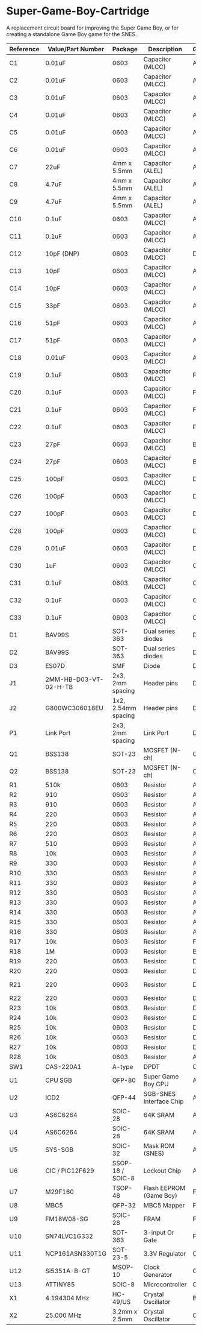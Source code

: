# Super-Game-Boy-Cartridge
A replacement circuit board for improving the Super Game Boy, or for creating a standalone Game Boy game for the SNES.

| Reference | Value/Part Number     | Package             | Description             | Group | Source                                                       |
| --------- | --------------------- | ------------------- | ----------------------- | ----- | ------------------------------------------------------------ |
| C1        | 0.01uF                | 0603                | Capacitor (MLCC)        | A     | https://mou.sr/3AsRwK1                                       |
| C2        | 0.01uF                | 0603                | Capacitor (MLCC)        | A     | https://mou.sr/3AsRwK1                                       |
| C3        | 0.01uF                | 0603                | Capacitor (MLCC)        | A     | https://mou.sr/3AsRwK1                                       |
| C4        | 0.01uF                | 0603                | Capacitor (MLCC)        | A     | https://mou.sr/3AsRwK1                                       |
| C5        | 0.01uF                | 0603                | Capacitor (MLCC)        | A     | https://mou.sr/3AsRwK1                                       |
| C6        | 0.01uF                | 0603                | Capacitor (MLCC)        | A     | https://mou.sr/3AsRwK1                                       |
| C7        | 22uF                  | 4mm x 5.5mm         | Capacitor (ALEL)        | A     | https://mou.sr/4cVQXbO                                       |
| C8        | 4.7uF                 | 4mm x 5.5mm         | Capacitor (ALEL)        | A     | https://mou.sr/4cRhEhW                                       |
| C9        | 4.7uF                 | 4mm x 5.5mm         | Capacitor (ALEL)        | A     | https://mou.sr/4cRhEhW                                       |
| C10       | 0.1uF                 | 0603                | Capacitor (MLCC)        | A     | https://mou.sr/3ENc15O                                       |
| C11       | 0.1uF                 | 0603                | Capacitor (MLCC)        | A     | https://mou.sr/3ENc15O                                       |
| C12       | 10pF (DNP)            | 0603                | Capacitor (MLCC)        | DNP   | https://mou.sr/3XA5J3N                                       |
| C13       | 10pF                  | 0603                | Capacitor (MLCC)        | A     | https://mou.sr/3XA5J3N                                       |
| C14       | 10pF                  | 0603                | Capacitor (MLCC)        | A     | https://mou.sr/3XA5J3N                                       |
| C15       | 33pF                  | 0603                | Capacitor (MLCC)        | A     | https://mou.sr/4cYZLxw                                       |
| C16       | 51pF                  | 0603                | Capacitor (MLCC)        | A     | https://mou.sr/3XjvPGV                                       |
| C17       | 51pF                  | 0603                | Capacitor (MLCC)        | A     | https://mou.sr/3XjvPGV                                       |
| C18       | 0.01uF                | 0603                | Capacitor (MLCC)        | A     | https://mou.sr/3AsRwK1                                       |
| C19       | 0.1uF                 | 0603                | Capacitor (MLCC)        | F     | https://mou.sr/3ENc15O                                       |
| C20       | 0.1uF                 | 0603                | Capacitor (MLCC)        | F     | https://mou.sr/3ENc15O                                       |
| C21       | 0.1uF                 | 0603                | Capacitor (MLCC)        | F     | https://mou.sr/3ENc15O                                       |
| C22       | 0.1uF                 | 0603                | Capacitor (MLCC)        | F     | https://mou.sr/3ENc15O                                       |
| C23       | 27pF                  | 0603                | Capacitor (MLCC)        | B     | https://mou.sr/3XiK3HJ                                       |
| C24       | 27pF                  | 0603                | Capacitor (MLCC)        | B     | https://mou.sr/3XiK3HJ                                       |
| C25       | 100pF                 | 0603                | Capacitor (MLCC)        | D     | https://mou.sr/47fshd2                                       |
| C26       | 100pF                 | 0603                | Capacitor (MLCC)        | D     | https://mou.sr/47fshd2                                       |
| C27       | 100pF                 | 0603                | Capacitor (MLCC)        | D     | https://mou.sr/47fshd2                                       |
| C28       | 100pF                 | 0603                | Capacitor (MLCC)        | D     | https://mou.sr/47fshd2                                       |
| C29       | 0.01uF                | 0603                | Capacitor (MLCC)        | D     | https://mou.sr/3AsRwK1                                       |
| C30       | 1uF                   | 0603                | Capacitor (MLCC)        | C     | https://mou.sr/47lY3oP                                       |
| C31       | 0.1uF                 | 0603                | Capacitor (MLCC)        | C     | https://mou.sr/3ENc15O                                       |
| C32       | 0.1uF                 | 0603                | Capacitor (MLCC)        | C     | https://mou.sr/3ENc15O                                       |
| C33       | 0.1uF                 | 0603                | Capacitor (MLCC)        | C     | https://mou.sr/3ENc15O                                       |
| D1        | BAV99S                | SOT-363             | Dual series diodes      | D     | https://mou.sr/3X97NOE                                       |
| D2        | BAV99S                | SOT-363             | Dual series diodes      | D     | https://mou.sr/3X97NOE                                       |
| D3        | ES07D                 | SMF                 | Diode                   | D     | https://mou.sr/3XdX1Xr                                       |
| J1        | 2MM-HB-D03-VT-02-H-TB | 2x3, 2mm spacing    | Header pins             | D     | https://mou.sr/3TfU2wA                                       |
| J2        | G800WC306018EU        | 1x2, 2.54mm spacing | Header pins             | D     | [https://mou.sr/3yXak6E](https://mou.sr/3yXak6E)             |
| P1        | Link Port             | 2x3, 2mm spacing    | Link Port               | D     | [https://tinyurl.com/m3y35e3z](https://tinyurl.com/m3y35e3z) |
| Q1        | BSS138                | SOT-23              | MOSFET (N-ch)           | C     | https://mou.sr/3TjlOs3                                       |
| Q2        | BSS138                | SOT-23              | MOSFET (N-ch)           | C     | https://mou.sr/3TjlOs3                                       |
| R1        | 510k                  | 0603                | Resistor                | A     | https://mou.sr/3zi8ayj                                       |
| R2        | 910                   | 0603                | Resistor                | A     | https://mou.sr/4gj68i7                                       |
| R3        | 910                   | 0603                | Resistor                | A     | https://mou.sr/4gj68i7                                       |
| R4        | 220                   | 0603                | Resistor                | A     | https://mou.sr/3ARwrf3                                       |
| R5        | 220                   | 0603                | Resistor                | A     | https://mou.sr/3ARwrf3                                       |
| R6        | 220                   | 0603                | Resistor                | A     | https://mou.sr/3ARwrf3                                       |
| R7        | 510                   | 0603                | Resistor                | A     | https://mou.sr/3IJHtni                                       |
| R8        | 10k                   | 0603                | Resistor                | A     | https://mou.sr/3riR7IH                                       |
| R9        | 330                   | 0603                | Resistor                | A     | https://mou.sr/3PWP8Ti                                       |
| R10       | 330                   | 0603                | Resistor                | A     | https://mou.sr/3PWP8Ti                                       |
| R11       | 330                   | 0603                | Resistor                | A     | https://mou.sr/3PWP8Ti                                       |
| R12       | 330                   | 0603                | Resistor                | A     | https://mou.sr/3PWP8Ti                                       |
| R13       | 330                   | 0603                | Resistor                | A     | https://mou.sr/3PWP8Ti                                       |
| R14       | 330                   | 0603                | Resistor                | A     | https://mou.sr/3PWP8Ti                                       |
| R15       | 330                   | 0603                | Resistor                | A     | https://mou.sr/3PWP8Ti                                       |
| R16       | 330                   | 0603                | Resistor                | A     | https://mou.sr/3PWP8Ti                                       |
| R17       | 10k                   | 0603                | Resistor                | F     | https://mou.sr/3riR7IH                                       |
| R18       | 1M                    | 0603                | Resistor                | B     | https://mou.sr/3xhFdS3                                       |
| R19       | 220                   | 0603                | Resistor                | D     | https://mou.sr/3ARwrf3                                       |
| R20       | 220                   | 0603                | Resistor                | D     | https://mou.sr/3ARwrf3                                       |
| R21       | 220                   | 0603                | Resistor                | D     | [https://mou.sr/3ARwrf3](https://mou.sr/3ARwrf3)             |
| R22       | 220                   | 0603                | Resistor                | D     | https://mou.sr/3ARwrf3                                       |
| R23       | 10k                   | 0603                | Resistor                | D     | https://mou.sr/3riR7IH                                       |
| R24       | 10k                   | 0603                | Resistor                | D     | https://mou.sr/3riR7IH                                       |
| R25       | 10k                   | 0603                | Resistor                | D     | https://mou.sr/3riR7IH                                       |
| R26       | 10k                   | 0603                | Resistor                | D     | https://mou.sr/3riR7IH                                       |
| R27       | 10k                   | 0603                | Resistor                | D     | https://mou.sr/3riR7IH                                       |
| R28       | 10k                   | 0603                | Resistor                | A     | https://mou.sr/3riR7IH                                       |
| SW1       | CAS-220A1             | A-type              | DPDT                    | C     | https://mou.sr/4ewSJSb                                       |
| U1        | CPU SGB               | QFP-80              | Super Game Boy CPU      | A     | Donor SGB                                                    |
| U2        | ICD2                  | QFP-44              | SGB-SNES Interface Chip | A     | Donor SGB                                                    |
| U3        | AS6C6264              | SOIC-28             | 64K SRAM                | A     | https://mou.sr/4cWBw3f                                       |
| U4        | AS6C6264              | SOIC-28             | 64K SRAM                | A     | https://mou.sr/4cWBw3f                                       |
| U5        | SYS-SGB               | SOIC-32             | Mask ROM (SNES)         | A     | Donor SGB                                                    |
| U6        | CIC / PIC12F629       | SSOP-18 / SOIC-8    | Lockout Chip            | A     | Donor SGB / https://mou.sr/4dSUh90                           |
| U7        | M29F160               | TSOP-48             | Flash EEPROM (Game Boy) | F     | https://mou.sr/3N0a9eL                                       |
| U8        | MBC5                  | QFP-32              | MBC5 Mapper             | F     | Donor Game Boy Game                                          |
| U9        | FM18W08-SG            | SOIC-28             | FRAM                    | F     | https://mou.sr/4cRIJlb                                       |
| U10       | SN74LVC1G332          | SOT-363             | 3-input Or Gate         | F     | https://mou.sr/3XdbXoN                                       |
| U11       | NCP161ASN330T1G       | SOT-23-5            | 3.3V Regulator          | C     | https://mou.sr/3iqSHDt                                       |
| U12       | Si5351A-B-GT          | MSOP-10             | Clock Generator         | C     | https://mou.sr/3Wyr1LG                                       |
| U13       | ATTINY85              | SOIC-8              | Microcontroller         | C     | https://mou.sr/3OpMtBA                                       |
| X1        | 4.194304 MHz          | HC-49/US            | Crystal Oscillator      | B     | [https://mou.sr/3yXaoDq](https://mou.sr/3yXaoDq)             |
| X2        | 25.000 MHz            | 3.2mm x 2.5mm       | Crystal Oscillator      | C     | https://mou.sr/3MAK5pD                                       |
